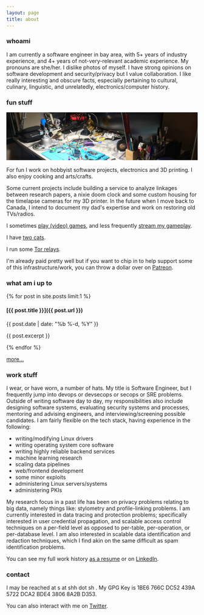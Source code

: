 ```yaml
---
layout: page
title: about
---
```

### whoami

I am currently a software engineer in bay area, with 5+ years of industry experience, and 4+ years of not-very-relevant academic experience. My pronouns are she/her. I dislike photos of myself. I have strong opinions on software development and security/privacy but I value collaboration. I like really interesting and obscure facts, especially pertaining to cultural, culinary, linguistic, and unrelatedly, electronics/computer history.

### fun stuff

![messy desk](/images/desk.jpg)

For fun I work on hobbyist software projects, electronics and 3D printing. I also enjoy cooking and arts/crafts.

Some current projects include building a service to analyze linkages between research papers, a nixie doom clock and some custom housing for the timelapse cameras for my 3D printer. In the future when I move back to Canada, I intend to document my dad's expertise and work on restoring old TVs/radios.

I sometimes [play (video) games](https://steamcommunity.com/id/worldwise001), and less frequently [stream my gameplay](https://www.twitch.tv/worldwise001).

I have [two cats](https://www.instagram.com/sprinks_n_izzy).

I run some [Tor relays](/tor/).

I'm already paid pretty well but if you want to chip in to help support some of this infrastructure/work, you can throw a dollar over on [Patreon](https://www.patreon.com/worldwise001).

### what am i up to

{% for post in site.posts limit:1 %}
#### [{{ post.title }}]({{ post.url }})

{{ post.date | date: "%b %-d, %Y" }}

{{ post.excerpt }}

{% endfor %}

[more...](/log/)

### work stuff

I wear, or have worn, a number of hats. My title is Software Engineer, but I frequently jump into devops or devsecops or secops or SRE problems. Outside of writing software day to day, my responsibilities also include designing software systems, evaluating security systems and processes, mentoring and advising engineers, and interviewing/screening possible candidates. I am fairly flexible on the tech stack, having experience in the following:
- writing/modifying Linux drivers
- writing operating system core software
- writing highly reliable backend services
- machine learning research
- scaling data pipelines
- web/frontend development
- some minor exploits
- administering Linux servers/systems
- administering PKIs

My research focus in a past life has been on privacy problems relating to big data, namely things like: stylometry and profile-linking problems. I am currently interested in data tracing and protection problems; specifically interested in user credential propagation, and scalable access control techniques on a per-field level as opposed to per-table, per-operation, or per-database level. I am also interested in scalable data identification and redaction techniques, which I find akin on the same difficult as spam identification problems.

You can see my full work history [as a resume](/resume.pdf) or on [LinkedIn](https://www.linkedin.com/in/shharvey).

### contact

I may be reached at s at shh dot sh . My GPG Key is 1BE6 766C DC52 439A 5722 DCA2 BDE4 3806 8A2B D353.

You can also interact with me on [Twitter](https://www.twitter.com/worldwise001).
